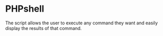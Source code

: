 # PHPshell
The script allows the user to execute any command they want and easily display the results of that command.
